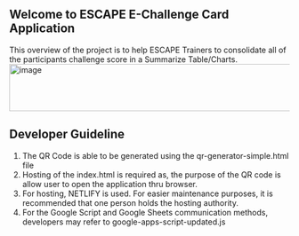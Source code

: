 Welcome to ESCAPE E-Challenge Card Application
------------------------------------------------

This overview of the project is to help ESCAPE Trainers to consolidate all of the participants challenge score in a Summarize Table/Charts.
<img width="538" height="85" alt="image" src="https://github.com/user-attachments/assets/b90daf8e-35d1-48e6-9a4b-d5b67918a551" />

Developer Guideline
------------------------------------------------
1. The QR Code is able to be generated using the qr-generator-simple.html file
2. Hosting of the index.html is required as, the purpose of the QR code is allow user to open the application thru browser.
3. For hosting, NETLIFY is used. For easier maintenance purposes, it is recommended that one person holds the hosting authority.
4. For the Google Script and Google Sheets communication methods, developers may refer to google-apps-script-updated.js
